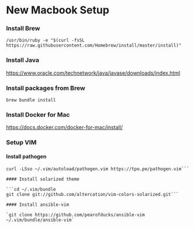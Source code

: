 
# New Macbook Setup

### Install Brew

`/usr/bin/ruby -e "$(curl -fsSL https://raw.githubusercontent.com/Homebrew/install/master/install)"`

### Install Java

https://www.oracle.com/technetwork/java/javase/downloads/index.html

### Install packages from Brew

`brew bundle install`

### Install Docker for Mac

https://docs.docker.com/docker-for-mac/install/

### Setup VIM

#### Install pathogen

```mkdir -p ~/.vim/autoload ~/.vim/bundle && \
curl -LSso ~/.vim/autoload/pathogen.vim https://tpo.pe/pathogen.vim```

#### Install solarized theme

```cd ~/.vim/bundle
git clone git://github.com/altercation/vim-colors-solarized.git```

#### Install ansible-vim

`git clone https://github.com/pearofducks/ansible-vim ~/.vim/bundle/ansible-vim`
